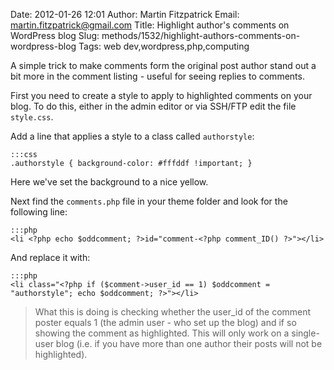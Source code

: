 Date: 2012-01-26 12:01
Author: Martin Fitzpatrick
Email: martin.fitzpatrick@gmail.com
Title: Highlight author&#39;s comments on WordPress blog
Slug: methods/1532/highlight-authors-comments-on-wordpress-blog
Tags: web dev,wordpress,php,computing

A simple trick to make comments form the original post author stand out a bit more in the comment listing - useful for seeing replies to comments.









First you need to create a style to apply to highlighted comments on your blog. To do this, either in the admin editor or via SSH/FTP edit the file `style.css`.

Add a line that applies a style to a class called `authorstyle`:

    :::css
    .authorstyle { background-color: #fffddf !important; }

Here we've set the background to a nice yellow.



Next find the `comments.php` file in your theme folder and look for the following line:

    :::php
    <li <?php echo $oddcomment; ?>id="comment-<?php comment_ID() ?>"></li>

And replace it with:

    :::php
    <li class="<?php if ($comment->user_id == 1) $oddcomment = "authorstyle"; echo $oddcomment; ?>"></li>



>What this is doing is checking whether the user_id of the comment poster equals 1 (the admin user - who set up the blog) and if so showing the comment as highlighted. This will only work on a single-user blog (i.e. if you have more than one author their posts will not be highlighted).




